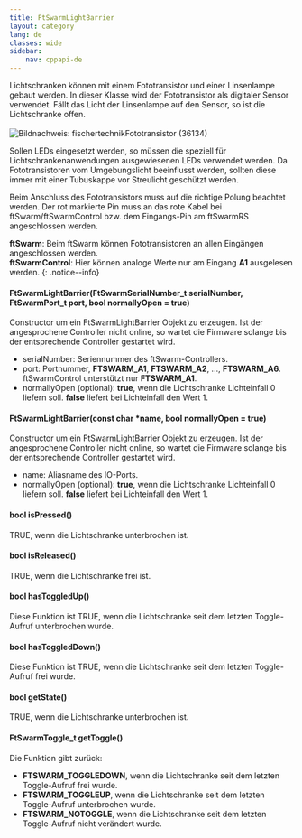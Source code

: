 ```yaml
---
title: FtSwarmLightBarrier
layout: category
lang: de
classes: wide
sidebar:
    nav: cppapi-de
---
```

<div class="apicontainer">
    <div class="apileft">
        Lichtschranken können mit einem Fototransistor und einer Linsenlampe gebaut werden. In dieser Klasse wird der Fototransistor als digitaler Sensor verwendet. Fällt das Licht der Linsenlampe auf den Sensor, so ist die Lichtschranke offen.<br><br>
    </div>
    <div class="apiright apiimg"><img title="Bildnachweis: fischertechnik" src="/assets/img/switches/photo-transistor-api.png">Fototransistor (36134)</div>
</div>

Sollen LEDs eingesetzt werden, so müssen die speziell für Lichtschrankenanwendungen ausgewiesenen LEDs verwendet werden. Da Fototransistoren vom Umgebungslicht beeinflusst werden, sollten diese immer mit einer Tubuskappe vor Streulicht geschützt werden.

Beim Anschluss des Fototransistors muss auf die richtige Polung beachtet werden. Der rot markierte Pin muss an das rote Kabel bei ftSwarm/ftSwarmControl bzw. dem Eingangs-Pin am ftSwarmRS angeschlossen werden.

**ftSwarm**: Beim ftSwarm können Fototransistoren an allen Eingängen angeschlossen werden.<br>
**ftSwarmControl**: Hier können analoge Werte nur am Eingang **A1** ausgelesen werden.
{: .notice--info}

#### FtSwarmLightBarrier(FtSwarmSerialNumber_t serialNumber, FtSwarmPort_t port, bool normallyOpen = true)

Constructor um ein FtSwarmLightBarrier Objekt zu erzeugen. Ist der angesprochene Controller nicht online, so wartet die Firmware solange bis der entsprechende Controller gestartet wird.

- serialNumber: Seriennummer des ftSwarm-Controllers.
- port: Portnummer, **FTSWARM_A1**, **FTSWARM_A2**, ..., **FTSWARM_A6**. ftSwarmControl unterstützt nur **FTSWARM_A1**.
- normallyOpen (optional): **true**, wenn die Lichtschranke Lichteinfall 0 liefern soll. **false** liefert bei Lichteinfall den Wert 1.

#### FtSwarmLightBarrier(const char *name, bool normallyOpen = true)

Constructor um ein FtSwarmLightBarrier Objekt zu erzeugen. Ist der angesprochene Controller nicht online, so wartet die Firmware solange bis der entsprechende Controller gestartet wird.

- name: Aliasname des IO-Ports.
- normallyOpen (optional): **true**, wenn die Lichtschranke Lichteinfall 0 liefern soll. **false** liefert bei Lichteinfall den Wert 1.

#### bool isPressed()

TRUE, wenn die Lichtschranke unterbrochen ist.

#### bool isReleased()

TRUE, wenn die Lichtschranke frei ist.

#### bool hasToggledUp()

Diese Funktion ist TRUE, wenn die Lichtschranke seit dem letzten Toggle-Aufruf unterbrochen wurde.

#### bool hasToggledDown()

Diese Funktion ist TRUE, wenn die Lichtschranke seit dem letzten Toggle-Aufruf frei wurde.

#### bool getState()

TRUE, wenn die Lichtschranke unterbrochen ist.

#### FtSwarmToggle_t getToggle()

Die Funktion gibt zurück:
- **FTSWARM_TOGGLEDOWN**, wenn die Lichtschranke seit dem letzten Toggle-Aufruf frei wurde.
- **FTSWARM_TOGGLEUP**, wenn die Lichtschranke seit dem letzten Toggle-Aufruf unterbrochen wurde.
- **FTSWARM_NOTOGGLE**, wenn die Lichtschranke seit dem letzten Toggle-Aufruf nicht verändert wurde.